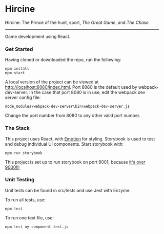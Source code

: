 # Hircine

Hircine: The Prince of the hunt, sport, *The Great Game*, and *The Chase*
_________________________________________________________________________
Game development using React.

### Get Started

Having cloned or downloaded the repo, run the following:

````
npm install
npm start
````

A local version of the project can be viewed at [http://localhost:8080/index.html](http://localhost:8080/index.html). Port 8080 is the default used by webpack-dev-server. In the case that port 8080 is in use, edit the webpack dev server config file:

`node_modules\webpack-dev-server\bin\webpack-dev-server.js`

Change the port number from 8080 to any other valid port number.

### The Stack

This project uses React, with [Emotion](https://emotion.sh/) for styling. Storybook is used to test and debug individual UI components. Start storybook with:

````
npm run storybook
````

This project is set up to run storybook on port 9001, because [it's over 9000!!!](http://localhost:9001)

### Unit Testing

Unit tests can be found in src/tests and use Jest with Enzyme.

To run all tests, use:

````
npm test
````

To run one test file, use:

````
npm test my-component.test.js
````
